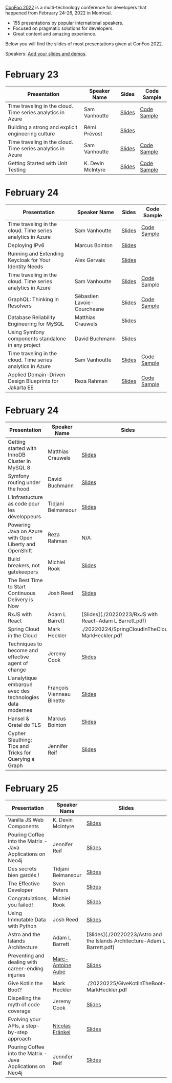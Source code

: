 [ConFoo 2022](https://www.confoo.ca/en/2022) is a multi-technology conference for developers that happened from February 24-26, 2022 in Montreal.

- 155 presentations by popular international speakers.
- Focused on pragmatic solutions for developers.
- Great content and amazing experience.

Below you will find the slides of most presentations given at ConFoo 2022.

Speakers: [Add your slides and demos](CONTRIBUTING.md).

# February 23

| Presentation                                                | Speaker Name  | Sides                                                                                  | Code Sample                                                      |
| ----------------------------------------------------------- | ------------- | -------------------------------------------------------------------------------------- | ---------------------------------------------------------------- |
| Time traveling in the cloud. Time series analytics in Azure | Sam Vanhoutte | [Slides](20220223/azure_time_series-sam-vanhoutte.pdf)                                 | [Code Sample](https://github.com/samvanhoutte/azure-time-travel) |
| Building a strong and explicit engineering culture          | Rémi Prévost  | [Slides](20220223/building_a_strong_and_explicit_engineering_culture-rémi_prévost.pdf) |                                                                  |
| Time traveling in the cloud. Time series analytics in Azure | Sam Vanhoutte  | [Slides](20220223/azure_time_series-sam-vanhoutte.pdf)   | [Code Sample](https://github.com/samvanhoutte/azure-time-travel) |
| Getting Started with Unit Testing | K. Devin McIntyre | [Slides](20220223/Getting-Started-with-Unit-Testing-K-Devin-McIntyre.pdf) | [Code Sample](https://github.com/miyasudokoro/web-component-demo) |


# February 24
| Presentation | Speaker Name  | Sides                                                          | Code Sample |
|--------------|---------------|----------------------------------------------------------------|-------------|
| Time traveling in the cloud. Time series analytics in Azure | Sam Vanhoutte  | [Slides](20220223/azure_time_series-sam-vanhoutte.pdf)         | [Code Sample](https://github.com/samvanhoutte/azure-time-travel) |
| Deploying IPv6 | Marcus Bointon | [Slides](20220223/Marcus%20Bointon%20–%20Deploying%20IPv6.pdf) | 
| Running and Extending Keycloak for Your Identity Needs | Alex Gervais  | [Slides](20220223/running_and_extending_keycloak_for_your_identity_needs-alex_gervais.pdf)   |  |
| Time traveling in the cloud. Time series analytics in Azure | Sam Vanhoutte  | [Slides](20220223/azure_time_series-sam-vanhoutte.pdf)   | [Code Sample](https://github.com/samvanhoutte/azure-time-travel) |
| GraphQL: Thinking in Resolvers | Sébastien Lavoie-Courchesne | [Slides](20220223/graphql_thinking_in_resolvers.pdf) | [Code Sample](https://github.com/lavoiecsh/presentations/tree/main/confoo-2022/graphql-thinking-in-resolvers) |
| Database Reliability Engineering for MySQL | Matthias Crauwels | [Slides](20220223/ConFoo_2022_Database_reliability_engineering_for_MySQL.pdf) | 
| Using Symfony components standalone in any project | David Buchmann | [Slides](20220223/20220223/symfony_components_standalone-david_buchmann.html) | 
| Time traveling in the cloud. Time series analytics in Azure | Sam Vanhoutte | [Slides](2022-02-23/azure_time_series-sam-vanhoutte.pdf) | [Code Sample](https://github.com/samvanhoutte/azure-time-travel) |
| Applied Domain-Driven Design Blueprints for Jakarta EE | Reza Rahman | [Slides](2022-02-23/applied_domain_driven_design_blueprints_for_jakarta_ee-reza_rahman.pdf) | [Code Sample](https://github.com/eclipse-ee4j/cargotracker) |


# February 24
| Presentation | Speaker Name  | Sides   | Code Sample |
|--------------|---------------|---------|-------------|
| Getting started with InnoDB Cluster in MySQL 8 | Matthias Crauwels | [Slides](20220224/ConFoo_2022_Getting_started_with_InnoDB_cluster_in_MySQL_8.pdf) | [demo recording](https://tinyurl.com/4ef4842v) |
| Symfony routing under the hood | David Buchmann | [Slides](2022-02-24/symfony_routing-david_buchmann.html) | 
| L'infrastucture as code pour les développeurs | Tidjani Belmansour  | [Slides](20220224/confoo2022-iac4devs-tidjanib.pdf)   | [Code Sample](https://github.com/BelRarr/confoo2022-iac4devs) |
| Powering Java on Azure with Open Liberty and OpenShift | Reza Rahman | N/A | [Code Sample](https://github.com/Azure-Samples/open-liberty-on-aro) |
| Build breakers, not gatekeepers | Michiel Rook | [Slides](20220224/build_breakers_not_gatekeepers-michiel_rook.pdf) | 
| The Best Time to Start Continuous Delivery is Now | Josh Reed | [Slides](20220224/the-best-time-to-start-continuous-delivery-is-now.pdf) | 
| RxJS with React | Adam L Barrett  | [Slides](./20220223/RxJS with React-Adam L Barrett.pdf)   | 
| Spring Cloud in the Cloud | Mark Heckler | ./20220224/SpringCloudInTheCloud-MarkHeckler.pdf |
| Techniques to become and effective agent of change | Jeremy Cook | [Slides](20220224/Techniques_to_become_an_effective_agent_of_change-Jeremy_Cook.pdf)   | 
| L'analytique embarqué avec des technologies data modernes | François Vienneau Binette | [Slides](20220224/analytique_embarque_technologies_modernes-francois_vienneau_binette.pdf) |   
| Hansel & Gretel do TLS | Marcus Bointon | [Slides](20220223/Marcus%20Bointon%20–%20Hansel%20%26%20Gretel%20do%20TLS.pdf) | 
| Cypher Sleuthing: Tips and Tricks for Querying a Graph | Jennifer Reif  | [Slides](20220224/cypher_sleuthing-Jennifer_Reif.pdf)   | [Code Sample](https://github.com/JMHReif/cypher-sleuthing) |

# February 25
| Presentation | Speaker Name  | Slides  | Code Sample |
|--------------|---------------|---------|-------------|
| Vanilla JS Web Components | K. Devin McIntyre | [Slides](20220225/Vanilla-JS-Web-Components-K-Devin-McIntyre.pdf) | [Code Sample](https://github.com/miyasudokoro/web-component-demo) |
| Pouring Coffee into the Matrix - Java Applications on Neo4j | Jennifer Reif  | [Slides](20220225/pouring_coffee_into_matrix-Jennifer_Reif.pdf)   | [Code Sample](https://github.com/JMHReif/pouring-coffee-into-matrix-lombok) |
| Des secrets bien gardés ! | Tidjani Belmansour  | [Slides](20220225/confoo2022-secretlessapps-tidjanib.pdf)   | Tout est dans le PDF ! |
| The Effective Developer | Sven Peters | [Slides](20220225/theEffectiveDeveloper_SvenPeters.pdf) | 
| Congratulations, you failed! | Michiel Rook | [Slides](20220225/congratulations_you_failed-michiel_rook.pdf) | 
| Using Immutable Data with Python | Josh Reed | [Slides](20220225/using-immutable-data-with-python.pdf) | 
| Astro and the Islands Architecture | Adam L Barrett  | [Slides](./20220223/Astro and the Islands Architecture-Adam L Barrett.pdf)   | 
| Preventing and dealing with career-ending injuries | [Marc-Antoine Aubé](https://twitter.com/maaube) | [Slides](https://speakerdeck.com/marcaube/preventing-and-dealing-with-career-ending-injuries-confoo-2022) | 
| Give Kotlin the Boot? | Mark Heckler | ./20220225/GiveKotlinTheBoot-MarkHeckler.pdf | https://github.com/mkheck/give-kotlin-the-boot |
| Dispelling the myth of code coverage | Jeremy Cook | [Slides](20220225/Dispelling_the_myth_of_code_coverage-Jeremy_Cook.pdf)   | 
| Evolving your APIs, a step-by-step approach | [Nicolas Fränkel](https://twitter.com/nicolas_frankel)  | [Slides](20220225/evolve_apis_nicolas_frankel.pdf) | [Code Sample](https://github.com/nfrankel/evolve-apis/) |
| Pouring Coffee into the Matrix - Java Applications on Neo4j | Jennifer Reif  | [Slides](20220225/pouring_coffee_into_matrix-Jennifer_Reif.pdf)   |